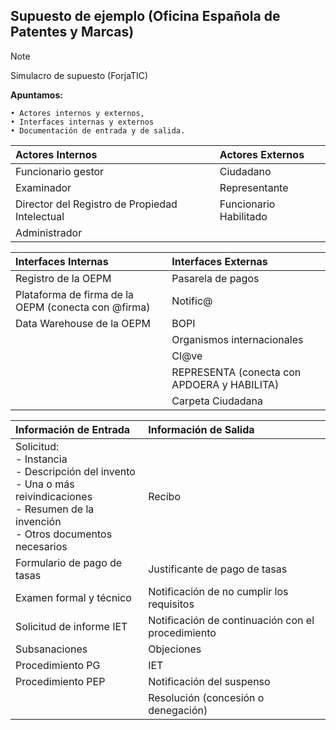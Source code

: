 ## Supuesto de ejemplo (Oficina Española de Patentes y Marcas) <!-- {docsify-ignore} -->

> [!NOTE]
> Simulacro de supuesto (ForjaTIC)

**Apuntamos:**

    • Actores internos y externos,
    • Interfaces internas y externos
    • Documentación de entrada y de salida.

| **Actores Internos** | **Actores Externos** |
| :- | :- |
| Funcionario gestor | Ciudadano |
| Examinador | Representante |
| Director del Registro de Propiedad Intelectual | Funcionario Habilitado |
| Administrador |  |

| **Interfaces Internas** | **Interfaces Externas** |
| :- | :- |
| Registro de la OEPM | Pasarela de pagos |
| Plataforma de firma de la OEPM (conecta con @firma) | Notific@ |
| Data Warehouse de la OEPM | BOPI |
|  | Organismos internacionales |
|  | Cl@ve |
|  | REPRESENTA (conecta con APDOERA y HABILITA) |
|  | Carpeta Ciudadana |

| **Información de Entrada** | **Información de Salida** |
| :- | :- |
| Solicitud: <br> - Instancia <br> - Descripción del invento <br> - Una o más reivindicaciones <br> - Resumen de la invención <br> - Otros documentos necesarios | Recibo |
| Formulario de pago de tasas | Justificante de pago de tasas |
| Examen formal y técnico | Notificación de no cumplir los requisitos |
| Solicitud de informe IET | Notificación de continuación con el procedimiento |
| Subsanaciones | Objeciones |
| Procedimiento PG | IET |
| Procedimiento PEP | Notificación del suspenso |
| | Resolución (concesión o denegación) |